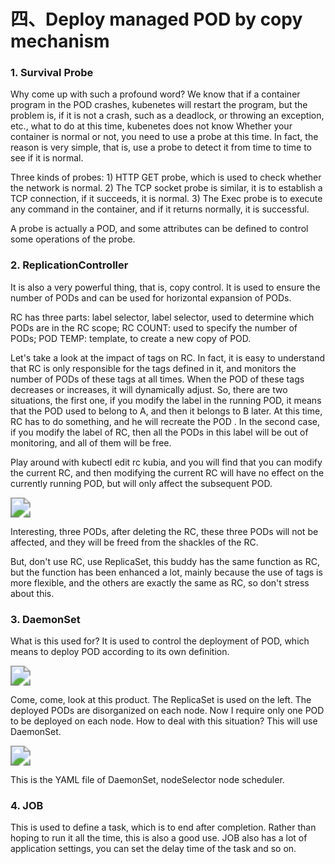 # 四、Deploy managed POD by copy mechanism


### 1. Survival Probe

Why come up with such a profound word? We know that if a container program in the POD crashes, kubenetes will restart the program, but the problem is, if it is not a crash, such as a deadlock, or throwing an exception, etc., what to do at this time, kubenetes does not know Whether your container is normal or not, you need to use a probe at this time. In fact, the reason is very simple, that is, use a probe to detect it from time to time to see if it is normal.

Three kinds of probes: 1) HTTP GET probe, which is used to check whether the network is normal. 2) The TCP socket probe is similar, it is to establish a TCP connection, if it succeeds, it is normal. 3) The Exec probe is to execute any command in the container, and if it returns normally, it is successful.

A probe is actually a POD, and some attributes can be defined to control some operations of the probe.



### 2. ReplicationController

It is also a very powerful thing, that is, copy control. It is used to ensure the number of PODs and can be used for horizontal expansion of PODs.

RC has three parts: label selector, label selector, used to determine which PODs are in the RC scope; RC COUNT: used to specify the number of PODs; POD TEMP: template, to create a new copy of POD.

Let's take a look at the impact of tags on RC. In fact, it is easy to understand that RC is only responsible for the tags defined in it, and monitors the number of PODs of these tags at all times. When the POD of these tags decreases or increases, it will dynamically adjust. So, there are two situations, the first one, if you modify the label in the running POD, it means that the POD used to belong to A, and then it belongs to B later. At this time, RC has to do something, and he will recreate the POD . In the second case, if you modify the label of RC, then all the PODs in this label will be out of monitoring, and all of them will be free.

Play around with kubectl edit rc kubia, and you will find that you can modify the current RC, and then modifying the current RC will have no effect on the currently running POD, but will only affect the subsequent POD.

<img src="https://cdn.jsdelivr.net/gh/yeliansong/github-blog-PIC/blog-images006y8mN6gy1g6vz9qkq36j30h90ab76n.jpg" style="zoom:200%;" />

Interesting, three PODs, after deleting the RC, these three PODs will not be affected, and they will be freed from the shackles of the RC.

But, don't use RC, use ReplicaSet, this buddy has the same function as RC, but the function has been enhanced a lot, mainly because the use of tags is more flexible, and the others are exactly the same as RC, so don't stress about this.



### 3. DaemonSet

What is this used for? It is used to control the deployment of POD, which means to deploy POD according to its own definition.

<img src="https://cdn.jsdelivr.net/gh/yeliansong/github-blog-PIC/blog-images006y8mN6gy1g6vz9rj59cj30mc0d4jxi.jpg" style="zoom:200%;" />

Come, come, look at this product. The ReplicaSet is used on the left. The deployed PODs are disorganized on each node. Now I require only one POD to be deployed on each node. How to deal with this situation? This will use DaemonSet.

<img src="https://cdn.jsdelivr.net/gh/yeliansong/github-blog-PIC/blog-images006y8mN6gy1g6vz9shyq4j30jr0acdhl.jpg" style="zoom:200%;" />

This is the YAML file of DaemonSet, nodeSelector node scheduler.



### 4. JOB

This is used to define a task, which is to end after completion. Rather than hoping to run it all the time, this is also a good use. JOB also has a lot of application settings, you can set the delay time of the task and so on.
